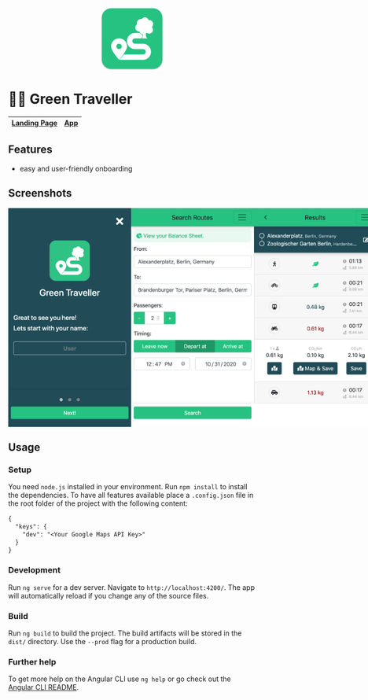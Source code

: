 <p align="center">
    <img src="src/assets/icons/android-chrome-512x512.png" alt="Green Traveller Logo" width="128">
</p>

# 🚴🌳 Green Traveller

| [Landing Page](https://green-traveller.github.io/) | [App](https://green-traveller.github.io/web/) |
| --- | --- |

## Features

* easy and user-friendly onboarding

## Screenshots

<div style="display: flex; justify-content: space-between;">
    <img src=".readme/setup.png" alt="Setup View" width="250">
    <img src=".readme/search.png" alt="Search View" width="250">
    <img src=".readme/result.png" alt="Results View" width="250">
    <img src=".readme/routes.png" alt="Routes View" width="250">
    <img src=".readme/balance.png" alt="Balance View" width="250">
    <img src=".readme/preferences.png" alt="Preferences View" width="250">
    <img src=".readme/vehicles.png" alt="Vehicles View" width="250">
</div>

## Usage

### Setup

You need `node.js` installed in your environment.
Run `npm install` to install the dependencies.
To have all features available place a `.config.json` file in the root folder of the project with the following content:

```
{
  "keys": {
    "dev": "<Your Google Maps API Key>"
  }
}
```

### Development

Run `ng serve` for a dev server. Navigate to `http://localhost:4200/`. The app will automatically reload if you change any of the source files.

### Build

Run `ng build` to build the project. The build artifacts will be stored in the `dist/` directory. Use the `--prod` flag for a production build.


### Further help

To get more help on the Angular CLI use `ng help` or go check out the [Angular CLI README](https://github.com/angular/angular-cli/blob/master/README.md).

